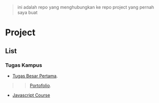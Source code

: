 > ini adalah repo yang menghubungkan ke repo project yang pernah saya buat

# Project


## List

### Tugas Kampus
- [Tugas Besar Pertama](https://github.com/dindatiwi/tubespertama).


>> [Portofolio](https://github.com/dindatiwi/dev).

- [Javascript Course](https://github.com/dindatiwi/Javascript-Course)
